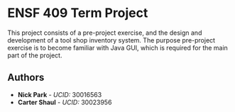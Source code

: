 # ENSF 409 Term Project
This project consists of a pre-project exercise, and the design and development of a tool shop inventory system. The purpose pre-project exercise is to become familiar with Java GUI, which is required for the main part of the project.

## Authors
* **Nick Park** - *UCID:* 30016563
* **Carter Shaul** - *UCID:* 30023956
